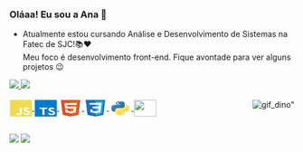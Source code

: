 ### Oláaa! Eu sou a Ana 👋

- Atualmente estou cursando Análise e Desenvolvimento de Sistemas na Fatec de SJC!📚❤  <br>
Meu foco é desenvolvimento front-end. 
Fique avontade para ver alguns projetos 😉

 <div>
  <a href="https://github.com/AnaChristina">
  <img height="180em" src="https://github-readme-stats.vercel.app/api?username=AnaChristina&show_icons=true&theme=tokyonight&include_all_commits=true&count_private=true">
  <img height="180em" src="https://github-readme-stats.vercel.app/api/top-langs/?username=AnaChristina&layout=compact&langs_count=7&theme=tokyonight">
</div>
  
  <div style="display: inline_block"><br>
  <img align="center"  height="30" width="40" src="https://raw.githubusercontent.com/devicons/devicon/master/icons/javascript/javascript-plain.svg">
  <img align="center"  height="30" width="40" src="https://raw.githubusercontent.com/devicons/devicon/master/icons/typescript/typescript-plain.svg">
  <img align="center"  height="30" width="40" src="https://raw.githubusercontent.com/devicons/devicon/master/icons/html5/html5-original.svg">
  <img align="center"  height="30" width="40" src="https://raw.githubusercontent.com/devicons/devicon/master/icons/css3/css3-original.svg">
   
  <img align="center"  height="30" width="40" src="https://raw.githubusercontent.com/devicons/devicon/master/icons/python/python-original.svg">
  <img align="center"  height="30" width="40" src="https://upload.wikimedia.org/wikipedia/commons/c/cf/Angular_full_color_logo.svg">
  <img align="right"  height="100" alt=gif_dino" src="https://media3.giphy.com/media/Q7SKqn3G97xpmfSOvG/giphy.gif?cid=790b761115177bc304914fb8c2e46269393afb2cdbd33c3c&rid=giphy.gif&ct=g">
<!--  Adicionar Angular e talvez Ionic    -->
</div> 
  
  ##
 <div>
  <a href = "mailto:anachr870@gmail.com"><img src="https://img.shields.io/badge/Gmail-D14836?style=for-the-badge&logo=gmail&logoColor=white" target="_blank"></a>
  <a href="https://www.linkedin.com/in/ana-christina-silva" target="_blank"><img src="https://img.shields.io/badge/LinkedIn-0077B5?style=for-the-badge&logo=linkedin&logoColor=white" target="_blank"></a> 
 </div>
  
